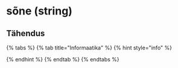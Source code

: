 # sõne \(string\)

## Tähendus

{% tabs %}
{% tab title="Informaatika" %}
{% hint style="info" %}

{% endhint %}
{% endtab %}
{% endtabs %}


